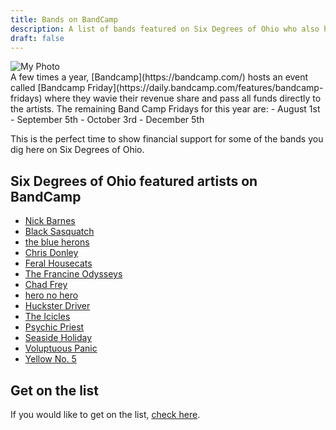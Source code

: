 ```yaml
---
title: Bands on BandCamp
description: A list of bands featured on Six Degrees of Ohio who also have a presence on the BandCamp site at BandCamp.com
draft: false
---
```

<div >
  <img src="/images/SDOH-header-bandcamp-page.png" alt="My Photo" class="rounded-lg shadow">
</div>
A few times a year, [Bandcamp](https://bandcamp.com/) hosts an event called [Bandcamp Friday](https://daily.bandcamp.com/features/bandcamp-fridays) where they wavie their revenue share and pass all funds directly to the artists.  The remaining Band Camp Fridays for this year are:
- August 1st
- September 5th
- October 3rd
- December 5th

This is the perfect time to show financial support for some of the bands you dig here on Six Degrees of Ohio.
## Six Degrees of Ohio featured artists on BandCamp
- [Nick Barnes](https://nickbarnes.bandcamp.com/)
- [Black Sasquatch](https://blacksasquatch.bandcamp.com/album/sighting-ep)
- [the blue herons](https://theblueherons1.bandcamp.com/)
- [Chris Donley](https://chrisdonleymusic.bandcamp.com/)
- [Feral Housecats](https://feralhousecats.bandcamp.com/)
- [The Francine Odysseys](https://thefrancineodysseys.bandcamp.com/album/my-favorite-distraction)
- [Chad Frey](https://chadfrey.bandcamp.com/)
- [hero no hero](https://heronohero.bandcamp.com/)
- [Huckster Driver](https://hucksterdriver.bandcamp.com/)
- [The Icicles](https://theicicles.bandcamp.com/album/trees-touch-skies)
- [Psychic Priest](https://psychicpriest.bandcamp.com/)
- [Seaside Holiday](https://seasideholiday.bandcamp.com/)
- [Voluptuous Panic](https://voluptuouspanic.bandcamp.com/)
- [Yellow No. 5](https://yellowno5.bandcamp.com/)

## Get on the list
If you would like to get on the list, [check here](post/artists-for-bandcamp-friday/).

